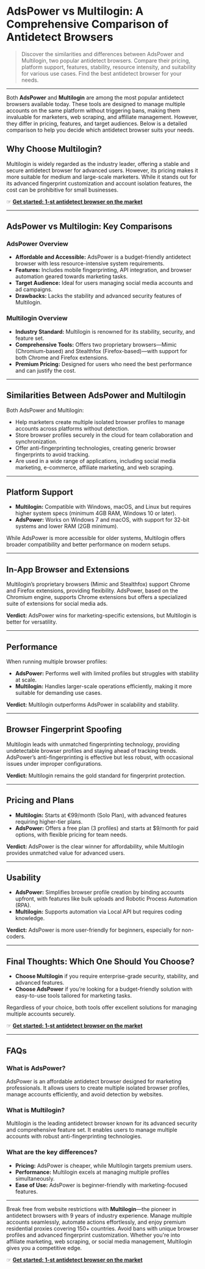 # AdsPower vs Multilogin: A Comprehensive Comparison of Antidetect Browsers

> Discover the similarities and differences between AdsPower and Multilogin, two popular antidetect browsers. Compare their pricing, platform support, features, stability, resource intensity, and suitability for various use cases. Find the best antidetect browser for your needs.

---

Both **AdsPower** and **Multilogin** are among the most popular antidetect browsers available today. These tools are designed to manage multiple accounts on the same platform without triggering bans, making them invaluable for marketers, web scraping, and affiliate management. However, they differ in pricing, features, and target audiences. Below is a detailed comparison to help you decide which antidetect browser suits your needs.

## Why Choose Multilogin?

Multilogin is widely regarded as the industry leader, offering a stable and secure antidetect browser for advanced users. However, its pricing makes it more suitable for medium and large-scale marketers. While it stands out for its advanced fingerprint customization and account isolation features, the cost can be prohibitive for small businesses.

☞ **[Get started: 1-st antidetect browser on the market](https://bit.ly/multIlogin)**

---

## AdsPower vs Multilogin: Key Comparisons

### AdsPower Overview

- **Affordable and Accessible:** AdsPower is a budget-friendly antidetect browser with less resource-intensive system requirements.
- **Features:** Includes mobile fingerprinting, API integration, and browser automation geared towards marketing tasks.
- **Target Audience:** Ideal for users managing social media accounts and ad campaigns.
- **Drawbacks:** Lacks the stability and advanced security features of Multilogin.

### Multilogin Overview

- **Industry Standard:** Multilogin is renowned for its stability, security, and feature set.
- **Comprehensive Tools:** Offers two proprietary browsers—Mimic (Chromium-based) and Stealthfox (Firefox-based)—with support for both Chrome and Firefox extensions.
- **Premium Pricing:** Designed for users who need the best performance and can justify the cost.

---

## Similarities Between AdsPower and Multilogin

Both AdsPower and Multilogin:

- Help marketers create multiple isolated browser profiles to manage accounts across platforms without detection.
- Store browser profiles securely in the cloud for team collaboration and synchronization.
- Offer anti-fingerprinting technologies, creating generic browser fingerprints to avoid tracking.
- Are used in a wide range of applications, including social media marketing, e-commerce, affiliate marketing, and web scraping.

---

## Platform Support

- **Multilogin:** Compatible with Windows, macOS, and Linux but requires higher system specs (minimum 4GB RAM, Windows 10 or later).
- **AdsPower:** Works on Windows 7 and macOS, with support for 32-bit systems and lower RAM (2GB minimum).

While AdsPower is more accessible for older systems, Multilogin offers broader compatibility and better performance on modern setups.

---

## In-App Browser and Extensions

Multilogin’s proprietary browsers (Mimic and Stealthfox) support Chrome and Firefox extensions, providing flexibility. AdsPower, based on the Chromium engine, supports Chrome extensions but offers a specialized suite of extensions for social media ads.

**Verdict:** AdsPower wins for marketing-specific extensions, but Multilogin is better for versatility.

---

## Performance

When running multiple browser profiles:

- **AdsPower:** Performs well with limited profiles but struggles with stability at scale.
- **Multilogin:** Handles larger-scale operations efficiently, making it more suitable for demanding use cases.

**Verdict:** Multilogin outperforms AdsPower in scalability and stability.

---

## Browser Fingerprint Spoofing

Multilogin leads with unmatched fingerprinting technology, providing undetectable browser profiles and staying ahead of tracking trends. AdsPower’s anti-fingerprinting is effective but less robust, with occasional issues under improper configurations.

**Verdict:** Multilogin remains the gold standard for fingerprint protection.

---

## Pricing and Plans

- **Multilogin:** Starts at €99/month (Solo Plan), with advanced features requiring higher-tier plans.
- **AdsPower:** Offers a free plan (3 profiles) and starts at $9/month for paid options, with flexible pricing for team needs.

**Verdict:** AdsPower is the clear winner for affordability, while Multilogin provides unmatched value for advanced users.

---

## Usability

- **AdsPower:** Simplifies browser profile creation by binding accounts upfront, with features like bulk uploads and Robotic Process Automation (RPA).
- **Multilogin:** Supports automation via Local API but requires coding knowledge.

**Verdict:** AdsPower is more user-friendly for beginners, especially for non-coders.

---

## Final Thoughts: Which One Should You Choose?

- **Choose Multilogin** if you require enterprise-grade security, stability, and advanced features.
- **Choose AdsPower** if you’re looking for a budget-friendly solution with easy-to-use tools tailored for marketing tasks.

Regardless of your choice, both tools offer excellent solutions for managing multiple accounts securely.

☞ **[Get started: 1-st antidetect browser on the market](https://bit.ly/multIlogin)**

---

## FAQs

### What is AdsPower?
AdsPower is an affordable antidetect browser designed for marketing professionals. It allows users to create multiple isolated browser profiles, manage accounts efficiently, and avoid detection by websites.

### What is Multilogin?
Multilogin is the leading antidetect browser known for its advanced security and comprehensive feature set. It enables users to manage multiple accounts with robust anti-fingerprinting technologies.

### What are the key differences?
- **Pricing:** AdsPower is cheaper, while Multilogin targets premium users.
- **Performance:** Multilogin excels at managing multiple profiles simultaneously.
- **Ease of Use:** AdsPower is beginner-friendly with marketing-focused features.

---

Break free from website restrictions with **Multilogin**—the pioneer in antidetect browsers with 9 years of industry experience. Manage multiple accounts seamlessly, automate actions effortlessly, and enjoy premium residential proxies covering 150+ countries. Avoid bans with unique browser profiles and advanced fingerprint customization. Whether you're into affiliate marketing, web scraping, or social media management, Multilogin gives you a competitive edge.

☞ **[Get started: 1-st antidetect browser on the market](https://bit.ly/multIlogin)**
